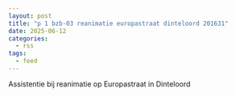 ```yaml
---
layout: post
title: "p 1 bzb-03 reanimatie europastraat dinteloord 201631"
date: 2025-06-12
categories: 
  - rss
tags: 
  - feed
---
```


Assistentie bij reanimatie op Europastraat in Dinteloord
